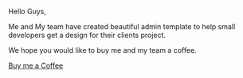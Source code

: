 Hello Guys,

Me and My team have created beautiful admin template to help small developers get a design for their clients project.

We hope you would like to buy me and my team a coffee.



<a href="https://www.buymeacoffee.com/djdivesh007">Buy me a Coffee</a>
